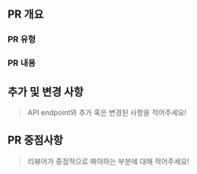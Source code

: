 ## PR 개요

### PR 유형

### PR 내용

## 추가 및 변경 사항

> API endpoint와 추가 혹은 변경된 사항을 적어주세요!

## PR 중점사항

> 리뷰어가 중점적으로 봐야하는 부분에 대해 적어주세요!
